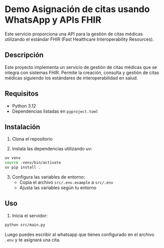 
# Demo Asignación de citas usando WhatsApp y APIs FHIR

Este servicio proporciona una API para la gestión de citas médicas utilizando el estándar FHIR (Fast Healthcare Interoperability Resources).

## Descripción

Este proyecto implementa un servicio de gestión de citas médicas que se integra con sistemas FHIR. Permite la creación, consulta y gestión de citas médicas siguiendo los estándares de interoperabilidad en salud.

## Requisitos

- Python 3.12
- Dependencias listadas en `pyproject.toml`

## Instalación

1. Clona el repositorio

2. Instala las dependencias utilizando uv:

```bash
uv venv
source .venv/bin/activate
uv pip install .
```

3. Configura las variables de entorno:
   - Copia el archivo `src/.env.example` a `src/.env`
   - Ajusta las variables según tu entorno


## Uso

1. Inicia el servidor:

```bash
python src/main.py
```

Luego puedes escribir al whatsapp que tienes configurado en el archivo `.env` y te asignará una cita.